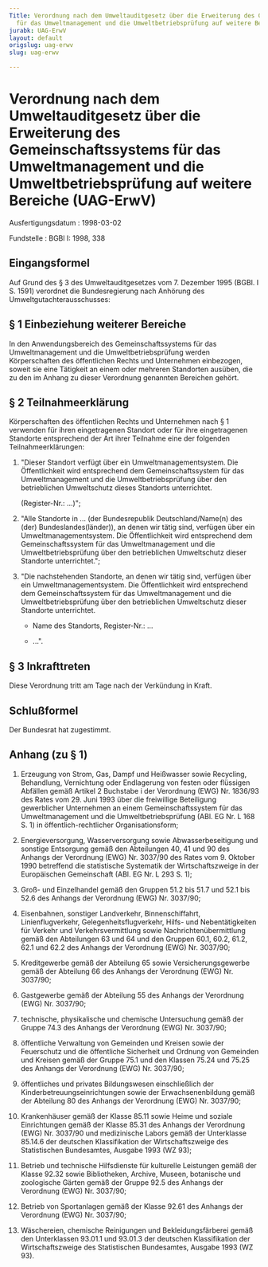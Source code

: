 ```yaml
---
Title: Verordnung nach dem Umweltauditgesetz über die Erweiterung des Gemeinschaftssystems
  für das Umweltmanagement und die Umweltbetriebsprüfung auf weitere Bereiche
jurabk: UAG-ErwV
layout: default
origslug: uag-erwv
slug: uag-erwv

---
```


# Verordnung nach dem Umweltauditgesetz über die Erweiterung des Gemeinschaftssystems für das Umweltmanagement und die Umweltbetriebsprüfung auf weitere Bereiche (UAG-ErwV)

Ausfertigungsdatum
:   1998-03-02

Fundstelle
:   BGBl I: 1998, 338



## Eingangsformel

Auf Grund des § 3 des Umweltauditgesetzes vom 7. Dezember 1995 (BGBl. I S. 1591) verordnet die Bundesregierung nach Anhörung des Umweltgutachterausschusses:


## § 1 Einbeziehung weiterer Bereiche

In den Anwendungsbereich des Gemeinschaftssystems für das Umweltmanagement und die Umweltbetriebsprüfung werden Körperschaften des öffentlichen Rechts und Unternehmen einbezogen, soweit sie eine Tätigkeit an einem oder mehreren Standorten ausüben, die zu den im Anhang zu dieser Verordnung genannten Bereichen gehört.


## § 2 Teilnahmeerklärung

Körperschaften des öffentlichen Rechts und Unternehmen nach § 1 verwenden für ihren eingetragenen Standort oder für ihre eingetragenen Standorte entsprechend der Art ihrer Teilnahme eine der folgenden Teilnahmeerklärungen:

1.  "Dieser Standort verfügt über ein Umweltmanagementsystem. Die Öffentlichkeit wird entsprechend dem Gemeinschaftssystem für das Umweltmanagement und die Umweltbetriebsprüfung über den betrieblichen Umweltschutz dieses Standorts unterrichtet.

    (Register-Nr.: ...)";


2.  "Alle Standorte in ... (der Bundesrepublik Deutschland/Name(n) des (der) Bundeslandes(länder)), an denen wir tätig sind, verfügen über ein Umweltmanagementsystem. Die Öffentlichkeit wird entsprechend dem Gemeinschaftssystem für das Umweltmanagement und die Umweltbetriebsprüfung über den betrieblichen Umweltschutz dieser Standorte unterrichtet.";


3.  "Die nachstehenden Standorte, an denen wir tätig sind, verfügen über ein Umweltmanagementsystem. Die Öffentlichkeit wird entsprechend dem Gemeinschaftssystem für das Umweltmanagement und die Umweltbetriebsprüfung über den betrieblichen Umweltschutz dieser Standorte unterrichtet.

    - Name des Standorts, Register-Nr.: ...

    - ...".





## § 3 Inkrafttreten

Diese Verordnung tritt am Tage nach der Verkündung in Kraft.


## Schlußformel

Der Bundesrat hat zugestimmt.


## Anhang (zu § 1)


1.  Erzeugung von Strom, Gas, Dampf und Heißwasser sowie Recycling, Behandlung, Vernichtung oder Endlagerung von festen oder flüssigen Abfällen gemäß Artikel 2 Buchstabe i der Verordnung (EWG) Nr. 1836/93 des Rates vom 29. Juni 1993 über die freiwillige Beteiligung gewerblicher Unternehmen an einem Gemeinschaftssystem für das Umweltmanagement und die Umweltbetriebsprüfung (ABl. EG Nr. L 168 S. 1) in öffentlich-rechtlicher Organisationsform;


2.  Energieversorgung, Wasserversorgung sowie Abwasserbeseitigung und sonstige Entsorgung gemäß den Abteilungen 40, 41 und 90 des Anhangs der Verordnung (EWG) Nr. 3037/90 des Rates vom 9. Oktober 1990 betreffend die statistische Systematik der Wirtschaftszweige in der Europäischen Gemeinschaft (ABl. EG Nr. L 293 S. 1);


3.  Groß- und Einzelhandel gemäß den Gruppen 51.2 bis 51.7 und 52.1 bis 52.6 des Anhangs der Verordnung (EWG) Nr. 3037/90;


4.  Eisenbahnen, sonstiger Landverkehr, Binnenschiffahrt, Linienflugverkehr, Gelegenheitsflugverkehr, Hilfs- und Nebentätigkeiten für Verkehr und Verkehrsvermittlung sowie Nachrichtenübermittlung gemäß den Abteilungen 63 und 64 und den Gruppen 60.1, 60.2, 61.2, 62.1 und 62.2 des Anhangs der Verordnung (EWG) Nr. 3037/90;


5.  Kreditgewerbe gemäß der Abteilung 65 sowie Versicherungsgewerbe gemäß der Abteilung 66 des Anhangs der Verordnung (EWG) Nr. 3037/90;


6.  Gastgewerbe gemäß der Abteilung 55 des Anhangs der Verordnung (EWG) Nr. 3037/90;


7.  technische, physikalische und chemische Untersuchung gemäß der Gruppe 74.3 des Anhangs der Verordnung (EWG) Nr. 3037/90;


8.  öffentliche Verwaltung von Gemeinden und Kreisen sowie der Feuerschutz und die öffentliche Sicherheit und Ordnung von Gemeinden und Kreisen gemäß der Gruppe 75.1 und den Klassen 75.24 und 75.25 des Anhangs der Verordnung (EWG) Nr. 3037/90;


9.  öffentliches und privates Bildungswesen einschließlich der Kinderbetreuungseinrichtungen sowie der Erwachsenenbildung gemäß der Abteilung 80 des Anhangs der Verordnung (EWG) Nr. 3037/90;


10. Krankenhäuser gemäß der Klasse 85.11 sowie Heime und soziale Einrichtungen gemäß der Klasse 85.31 des Anhangs der Verordnung (EWG) Nr. 3037/90 und medizinische Labors gemäß der Unterklasse 85.14.6 der deutschen Klassifikation der Wirtschaftszweige des Statistischen Bundesamtes, Ausgabe 1993 (WZ 93);


11. Betrieb und technische Hilfsdienste für kulturelle Leistungen gemäß der Klasse 92.32 sowie Bibliotheken, Archive, Museen, botanische und zoologische Gärten gemäß der Gruppe 92.5 des Anhangs der Verordnung (EWG) Nr. 3037/90;


12. Betrieb von Sportanlagen gemäß der Klasse 92.61 des Anhangs der Verordnung (EWG) Nr. 3037/90;


13. Wäschereien, chemische Reinigungen und Bekleidungsfärberei gemäß den Unterklassen 93.01.1 und 93.01.3 der deutschen Klassifikation der Wirtschaftszweige des Statistischen Bundesamtes, Ausgabe 1993 (WZ 93).




